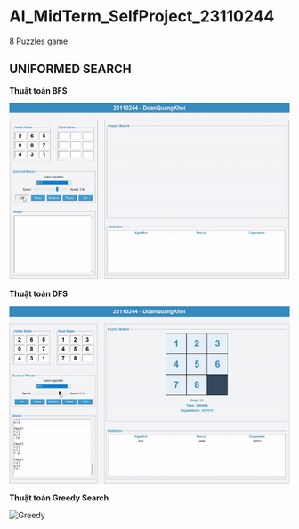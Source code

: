 # AI_MidTerm_SelfProject_23110244
8 Puzzles game


## UNIFORMED SEARCH
**Thuật toán BFS**

![BFS](GIF/BFS_GIF.gif)


**Thuật toán DFS**

![DFS](GIF/DFS_GIF.gif)

**Thuật toán Greedy Search**

![Greedy](GIF/Greedy_GIF.gif)
